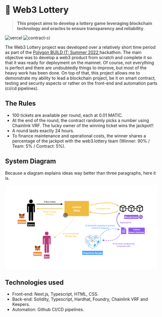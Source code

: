 # 🎲 Web3 Lottery
> **This project aims to develop a lottery game leveraging blockchain technology and oracles to ensure transparency and reliability**.

![vercel](https://img.shields.io/github/deployments/leovct/lottery/production?label=vercel&logo=vercel&logoColor=white)
![contract-ci](https://github.com/leovct/lottery/actions/workflows/contract-ci.yml/badge.svg)

The Web3 Lottery project was developed over a relatively short time period as part of the [Polygon BUILD IT: Summer 2022 
](https://devpost.com/software/avocado-i92guw?ref_content=my-projects-tab&ref_feature=my_projects) hackathon. The main objective was to develop a web3 product from scratch and complete it so that it was ready for deployment on the mainnet. Of course, not everything is perfect and there are undoubtedly things to improve, but most of the heavy work has been done. On top of that, this project allows me to demonstrate my ability to lead a blockchain project, be it on smart contract, testing and security aspects or rather on the front-end and automation parts (ci/cd pipelines).

## The Rules
- 100 tickets are available per round, each at 0.01 MATIC.
- At the end of the round, the contract randomly picks a number using Chainlink VRF. The lucky owner of the winning ticket wins the jackpot!!
- A round lasts exactly 24 hours.
- To finance maintenance and operational costs, the winner shares a percentage of the jackpot with the web3.lottery team (Winner: 90% / Team: 5% / Contract: 5%).

## System Diagram
Because a diagram explains ideas way better than three paragraphs, here it is.

<div align="center">
	<img src="doc/diagram.png" width=1000px/>
</div>

## Technologies used
- Front-end: Next.js, Typescript, HTML, CSS.
- Back-end: Solidity, Typescript, Hardhat, Foundry, Chainlink VRF and Keepers.
- Automation: Github CI/CD pipelines.
